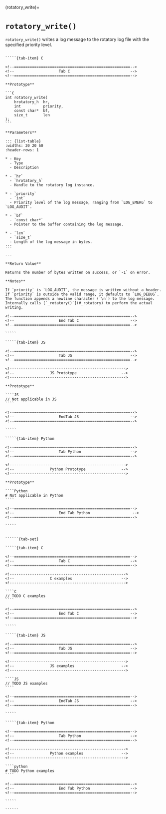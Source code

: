 <!-- ============================================================== -->
(rotatory_write)=
# `rotatory_write()`
<!-- ============================================================== -->

`rotatory_write()` writes a log message to the rotatory log file with the specified priority level.

<!------------------------------------------------------------>
<!--                    Prototypes                          -->
<!------------------------------------------------------------>

``````{tab-set}

`````{tab-item} C

<!--====================================================-->
<!--                    Tab C                           -->
<!--====================================================-->

**Prototype**

```C
int rotatory_write(
    hrotatory_h  hr,
    int          priority,
    const char*  bf,
    size_t       len
);
```

**Parameters**

::: {list-table}
:widths: 20 20 60
:header-rows: 1

* - Key
  - Type
  - Description

* - `hr`
  - `hrotatory_h`
  - Handle to the rotatory log instance.

* - `priority`
  - `int`
  - Priority level of the log message, ranging from `LOG_EMERG` to `LOG_AUDIT`.

* - `bf`
  - `const char*`
  - Pointer to the buffer containing the log message.

* - `len`
  - `size_t`
  - Length of the log message in bytes.
:::

---

**Return Value**

Returns the number of bytes written on success, or `-1` on error.

**Notes**

If `priority` is `LOG_AUDIT`, the message is written without a header.
If `priority` is outside the valid range, it defaults to `LOG_DEBUG`.
The function appends a newline character (`\n`) to the log message.
Internally calls [`_rotatory()`](#_rotatory) to perform the actual writing.

<!--====================================================-->
<!--                    End Tab C                       -->
<!--====================================================-->

`````

`````{tab-item} JS

<!--====================================================-->
<!--                    Tab JS                          -->
<!--====================================================-->

<!---------------------------------------------------->
<!--                JS Prototype                    -->
<!---------------------------------------------------->

**Prototype**

````JS
// Not applicable in JS
````

<!--====================================================-->
<!--                    EndTab JS                       -->
<!--====================================================-->

`````

`````{tab-item} Python

<!--====================================================-->
<!--                    Tab Python                      -->
<!--====================================================-->

<!---------------------------------------------------->
<!--                Python Prototype                -->
<!---------------------------------------------------->

**Prototype**

````Python
# Not applicable in Python
````

<!--====================================================-->
<!--                    End Tab Python                   -->
<!--====================================================-->

`````

``````

<!------------------------------------------------------------>
<!--                    Examples                            -->
<!------------------------------------------------------------>

```````{dropdown} Examples

``````{tab-set}

`````{tab-item} C

<!--====================================================-->
<!--                    Tab C                           -->
<!--====================================================-->

<!---------------------------------------------------->
<!--                C examples                      -->
<!---------------------------------------------------->

````C
// TODO C examples
````

<!--====================================================-->
<!--                    End Tab C                       -->
<!--====================================================-->

`````

`````{tab-item} JS

<!--====================================================-->
<!--                    Tab JS                          -->
<!--====================================================-->

<!---------------------------------------------------->
<!--                JS examples                     -->
<!---------------------------------------------------->

````JS
// TODO JS examples
````

<!--====================================================-->
<!--                    EndTab JS                       -->
<!--====================================================-->

`````

`````{tab-item} Python

<!--====================================================-->
<!--                    Tab Python                      -->
<!--====================================================-->

<!---------------------------------------------------->
<!--                Python examples                 -->
<!---------------------------------------------------->

````python
# TODO Python examples
````

<!--====================================================-->
<!--                    End Tab Python                  -->
<!--====================================================-->

`````

``````

```````

